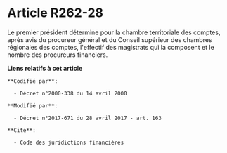 # Article R262-28

Le premier président détermine pour la chambre territoriale des comptes, après avis du procureur général et du Conseil
supérieur des chambres régionales des comptes, l'effectif des magistrats qui la composent et le nombre des procureurs
financiers.

**Liens relatifs à cet article**

	**Codifié par**:

	  - Décret n°2000-338 du 14 avril 2000

	**Modifié par**:

	  - Décret n°2017-671 du 28 avril 2017 - art. 163

	**Cite**:

	  - Code des juridictions financières
